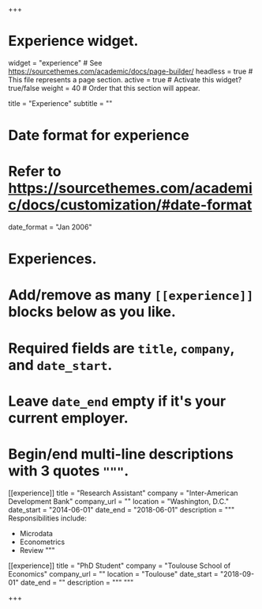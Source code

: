 +++
# Experience widget.
widget = "experience"  # See https://sourcethemes.com/academic/docs/page-builder/
headless = true  # This file represents a page section.
active = true  # Activate this widget? true/false
weight = 40  # Order that this section will appear.

title = "Experience"
subtitle = ""

# Date format for experience
#   Refer to https://sourcethemes.com/academic/docs/customization/#date-format
date_format = "Jan 2006"

# Experiences.
#   Add/remove as many `[[experience]]` blocks below as you like.
#   Required fields are `title`, `company`, and `date_start`.
#   Leave `date_end` empty if it's your current employer.
#   Begin/end multi-line descriptions with 3 quotes `"""`.

[[experience]]
  title = "Research Assistant"
  company = "Inter-American Development Bank"
  company_url = ""
  location = "Washington, D.C."
  date_start = "2014-06-01"
  date_end = "2018-06-01"
  description = """
  Responsibilities include:
  * Microdata
  * Econometrics
  * Review
  """

[[experience]]
title = "PhD Student"
company = "Toulouse School of Economics"
company_url = ""
location = "Toulouse"
date_start = "2018-09-01"
date_end = ""
description = """
"""

+++
